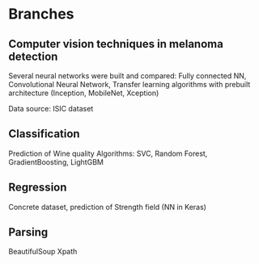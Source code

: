 # Branches

## Computer vision techniques in melanoma detection 
Several neural networks were built and compared: Fully connected NN, Convolutional Neural Network, Transfer learning algorithms with prebuilt architecture (Inception, MobileNet, Xception)

Data source: ISIC dataset 


## Classification
Prediction of Wine quality
Algorithms: SVC, Random Forest, GradientBoosting, LightGBM

## Regression
Concrete dataset, prediction of Strength field (NN in Keras)

## Parsing
BeautifulSoup
Xpath
